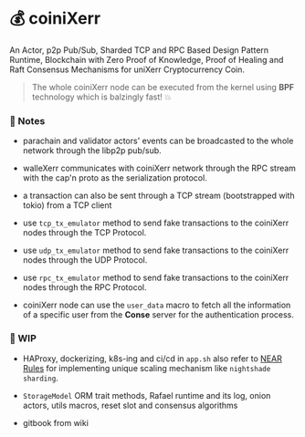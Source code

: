 


# 💰 coiniXerr

An Actor, p2p Pub/Sub, Sharded TCP and RPC Based Design Pattern Runtime, Blockchain with Zero Proof of Knowledge, Proof of Healing and Raft Consensus Mechanisms for uniXerr Cryptocurrency Coin.

> The whole coiniXerr node can be executed from the kernel using **BPF** technology which is balzingly fast! 💥 

### 📇 Notes

* parachain and validator actors' events can be broadcasted to the whole network through the libp2p pub/sub.

* walleXerr communicates with coiniXerr network through the RPC stream with the cap'n proto as the serialization protocol.

* a transaction can also be sent through a TCP stream (bootstrapped with tokio) from a TCP client

* use `tcp_tx_emulator` method to send fake transactions to the coiniXerr nodes through the TCP Protocol.

* use `udp_tx_emulator` method to send fake transactions to the coiniXerr nodes through the UDP Protocol.

* use `rpc_tx_emulator` method to send fake transactions to the coiniXerr nodes through the RPC Protocol.

* coiniXerr node can use the `user_data` macro to fetch all the information of a specific user from the **Conse** server for the authentication process. 

### 📌 WIP 

* HAProxy, dockerizing, k8s-ing and ci/cd in `app.sh` also refer to [NEAR Rules](https://github.com/wildonion/smarties/blob/main/contracts/near/NEAR.rules) for implementing unique scaling mechanism like `nightshade sharding`.

* `StorageModel` ORM trait methods, Rafael runtime and its log, onion actors, utils macros, reset slot and consensus algorithms

* gitbook from wiki